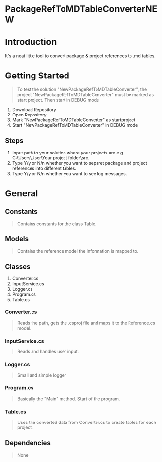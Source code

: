 # PackageRefToMDTableConverterNEW

# Introduction
It's a neat little tool to convert package & project references to .md tables.

# Getting Started
>To test the solution "NewPackageRefToMDTableConverter", the project "NewPackageRefToMDTableConverter" must be marked as start project. Then start in DEBUG mode
1.	Download Repository
2.	Open Repository
3.	Mark  "NewPackageRefToMDTableConverter" as startproject
4.	Start "NewPackageRefToMDTableConverter" in DEBUG mode

## Steps
1. Input path to your solution where your projects are e.g C:\Users\User\Your project folder\src.
2. Type Y/y or N/n whether you want to separet package and project references into different tables.
3. Type Y/y or N/n whether you want to see log messages.

# General

## Constants
> Contains constants for the class Table.

## Models
> Contains the reference model the information is mapped to.

## Classes
1.  Converter.cs
2.  InputService.cs
3.  Logger.cs
4.  Program.cs
5.  Table.cs

### Converter.cs
> Reads the path, gets the .csproj file and maps it to the Reference.cs model.

### InputService.cs
> Reads and handles user input.

### Logger.cs
> Small and simple logger

### Program.cs
> Basically the "Main" method. Start of the program.

### Table.cs
> Uses the converted data from Converter.cs to create tables for each project.

## Dependencies
> None
